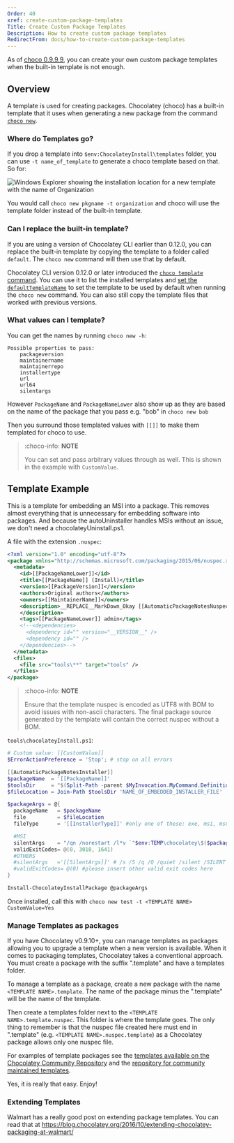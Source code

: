 ```yaml
---
Order: 40
xref: create-custom-package-templates
Title: Create Custom Package Templates
Description: How to create custom package templates
RedirectFrom: docs/how-to-create-custom-package-templates
---
```


As of [choco 0.9.9.9](https://github.com/chocolatey/choco/issues/76), you can create your own custom package templates when the built-in template is not enough.

## Overview

A template is used for creating packages. Chocolatey (choco) has a built-in template that it uses when generating a new package from the command [`choco new`](xref:choco-command-new).

### Where do Templates go?

If you drop a template into `$env:ChocolateyInstall\templates` folder, you can use `-t name_of_template` to generate a choco template based on that. So for:

![Windows Explorer showing the installation location for a new template with the name of Organization](/assets/images/features/choco-templates-location.png)

You would call `choco new pkgname -t organization` and choco will use the template folder instead of the built-in template.

### Can I replace the built-in template?

If you are using a version of Chocolatey CLI earlier than 0.12.0, you can replace the built-in template by copying the template to a folder called `default`. The `choco new` command will then use that by default.

Chocolatey CLI version 0.12.0 or later introduced the [`choco template` command](xref:choco-command-template). You can use it to list the installed templates and [set the `defaultTemplateName`](xref:configuration#general) to set the template to be used by default when running the `choco new` command. You can also still copy the template files that worked with previous versions.

### What values can I template?

You can get the names by running `choco new -h`:

~~~
Possible properties to pass:
    packageversion
    maintainername
    maintainerrepo
    installertype
    url
    url64
    silentargs
~~~

However `PackageName` and `PackageNameLower` also show up as they are based on the name of the package that you pass e.g. "bob" in `choco new bob`

Then you surround those templated values with `[[]]` to make them templated for choco to use.

> :choco-info: **NOTE**
>
> You can set and pass arbitrary values through as well. This is shown in the example with `CustomValue`.

## Template Example

This is a template for embedding an MSI into a package. This removes almost everything that is unnecessary for embedding software into packages. And because the autoUninstaller handles MSIs without an issue, we don't need a chocolateyUninstall.ps1.

A file with the extension `.nuspec`:

~~~xml
<?xml version="1.0" encoding="utf-8"?>
<package xmlns="http://schemas.microsoft.com/packaging/2015/06/nuspec.xsd">
  <metadata>
    <id>[[PackageNameLower]]</id>
    <title>[[PackageName]] (Install)</title>
    <version>[[PackageVersion]]</version>
    <authors>Original authors</authors>
    <owners>[[MaintainerName]]</owners>
    <description>__REPLACE__MarkDown_Okay [[AutomaticPackageNotesNuspec]]
    </description>
    <tags>[[PackageNameLower]] admin</tags>
    <!--<dependencies>
      <dependency id="" version="__VERSION__" />
      <dependency id="" />
    </dependencies>-->
  </metadata>
  <files>
    <file src="tools\**" target="tools" />
  </files>
</package>
~~~

> :choco-info: **NOTE**
>
> Ensure that the template nuspec is encoded as UTF8 with BOM to avoid issues with non-ascii characters. The final package source generated by the template will contain the correct nuspec without a BOM.

`tools\chocolateyInstall.ps1`:

~~~powershell
# Custom value: [[CustomValue]]
$ErrorActionPreference = 'Stop'; # stop on all errors

[[AutomaticPackageNotesInstaller]]
$packageName  = '[[PackageName]]'
$toolsDir     = "$(Split-Path -parent $MyInvocation.MyCommand.Definition)"
$fileLocation = Join-Path $toolsDir 'NAME_OF_EMBEDDED_INSTALLER_FILE'

$packageArgs = @{
  packageName   = $packageName
  file          = $fileLocation
  fileType      = '[[InstallerType]]' #only one of these: exe, msi, msu

  #MSI
  silentArgs    = "/qn /norestart /l*v `"$env:TEMP\chocolatey\$($packageName)\$($packageName).MsiInstall.log`""
  validExitCodes= @(0, 3010, 1641)
  #OTHERS
  #silentArgs   ='[[SilentArgs]]' # /s /S /q /Q /quiet /silent /SILENT /VERYSILENT -s - try any of these to get the silent installer
  #validExitCodes= @(0) #please insert other valid exit codes here
}

Install-ChocolateyInstallPackage @packageArgs
~~~

Once installed, call this with `choco new test -t <TEMPLATE NAME> CustomValue=Yes`

### Manage Templates as packages

If you have Chocolatey v0.9.10+, you can manage templates as packages allowing you to upgrade a template when a new version is available. When it comes to packaging templates, Chocolatey takes a conventional approach. You must create a package with the suffix ".template" and have a templates folder.

To manage a template as a package, create a new package with the name `<TEMPLATE NAME>.template`. The name of the package minus the ".template" will be the name of the template.

Then create a templates folder next to the `<TEMPLATE NAME>.template.nuspec`. This folder is where the template goes. The only thing to remember is that the nuspec file created here must end in ".template"  (e.g. `<TEMPLATE NAME>.nuspec.template`) as a Chocolatey package allows only one nuspec file.

For examples of template packages see the [templates available on the Chocolatey Community Repository](https://community.chocolatey.org/packages?q=id%3A.template) and the [repository for community maintained templates](https://github.com/chocolatey-community/chocolatey-templates).

Yes, it is really that easy. Enjoy!

### Extending Templates

Walmart has a really good post on extending package templates. You can read that at https://blog.chocolatey.org/2016/10/extending-chocolatey-packaging-at-walmart/
